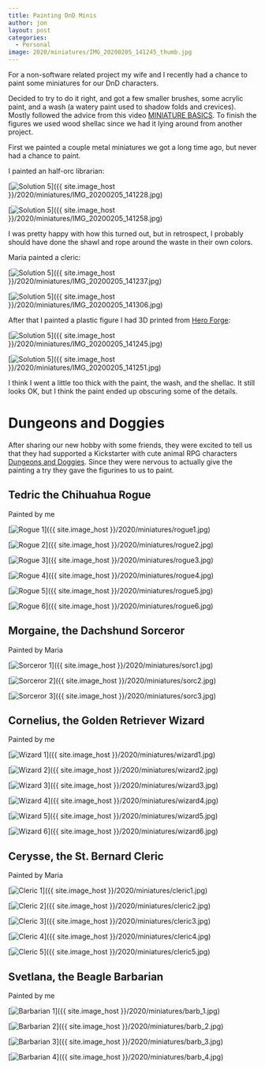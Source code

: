 ```yaml
---
title: Painting DnD Minis
author: jon
layout: post
categories:
  - Personal
image: 2020/miniatures/IMG_20200205_141245_thumb.jpg
---
```


For a non-software related project my wife and I recently had a chance to paint some miniatures for our DnD characters.

Decided to try to do it right, and got a few smaller brushes, some acrylic paint, and a wash (a watery paint used to shadow folds and crevices). Mostly followed the advice from this video [MINIATURE BASICS](https://www.youtube.com/watch?v=hSp54e6_FFc). To finish the figures we used wood shellac since we had it lying around from another project.

First we painted a couple metal miniatures we got a long time ago, but never had a chance to paint.

I painted an half-orc librarian:

[<img class="aligncenter wp-image-373 size-medium" src="{{ site.image_host }}/2020/miniatures/IMG_20200205_141228.jpg" alt="Solution 5">]({{ site.image_host }}/2020/miniatures/IMG_20200205_141228.jpg)

[<img class="aligncenter wp-image-373 size-medium" src="{{ site.image_host }}/2020/miniatures/IMG_20200205_141258.jpg" alt="Solution 5">]({{ site.image_host }}/2020/miniatures/IMG_20200205_141258.jpg)

I was pretty happy with how this turned out, but in retrospect, I probably should have done the shawl and rope around the waste in their own colors.

Maria painted a cleric:

[<img class="aligncenter wp-image-373 size-medium" src="{{ site.image_host }}/2020/miniatures/IMG_20200205_141237.jpg" alt="Solution 5">]({{ site.image_host }}/2020/miniatures/IMG_20200205_141237.jpg)

[<img class="aligncenter wp-image-373 size-medium" src="{{ site.image_host }}/2020/miniatures/IMG_20200205_141306.jpg" alt="Solution 5">]({{ site.image_host }}/2020/miniatures/IMG_20200205_141306.jpg)

After that I painted a plastic figure I had 3D printed from [Hero Forge](https://www.heroforge.com/):

[<img class="aligncenter wp-image-373 size-medium" src="{{ site.image_host }}/2020/miniatures/IMG_20200205_141245.jpg" alt="Solution 5">]({{ site.image_host }}/2020/miniatures/IMG_20200205_141245.jpg)

[<img class="aligncenter wp-image-373 size-medium" src="{{ site.image_host }}/2020/miniatures/IMG_20200205_141251.jpg" alt="Solution 5">]({{ site.image_host }}/2020/miniatures/IMG_20200205_141251.jpg)

I think I went a little too thick with the paint, the wash, and the shellac. It still looks OK, but I think the paint ended up obscuring some of the details.

# Dungeons and Doggies

After sharing our new hobby with some friends, they were excited to tell us that they had supported a Kickstarter with cute animal RPG characters [Dungeons and Doggies](https://www.kickstarter.com/projects/russrmc/animal-adventures-tales-of-dungeons-and-doggies). Since they were nervous to actually give the painting a try they gave the figurines to us to paint.

## Tedric the Chihuahua Rogue

Painted by me

[<img class="aligncenter wp-image-373 size-medium" src="{{ site.image_host }}/2020/miniatures/rogue1_thumb.jpg" alt="Rogue 1">]({{ site.image_host }}/2020/miniatures/rogue1.jpg)

[<img class="aligncenter wp-image-373 size-medium" src="{{ site.image_host }}/2020/miniatures/rogue2_thumb.jpg" alt="Rogue 2">]({{ site.image_host }}/2020/miniatures/rogue2.jpg)

[<img class="aligncenter wp-image-373 size-medium" src="{{ site.image_host }}/2020/miniatures/rogue3_thumb.jpg" alt="Rogue 3">]({{ site.image_host }}/2020/miniatures/rogue3.jpg)

[<img class="aligncenter wp-image-373 size-medium" src="{{ site.image_host }}/2020/miniatures/rogue4_thumb.jpg" alt="Rogue 4">]({{ site.image_host }}/2020/miniatures/rogue4.jpg)

[<img class="aligncenter wp-image-373 size-medium" src="{{ site.image_host }}/2020/miniatures/rogue5_thumb.jpg" alt="Rogue 5">]({{ site.image_host }}/2020/miniatures/rogue5.jpg)

[<img class="aligncenter wp-image-373 size-medium" src="{{ site.image_host }}/2020/miniatures/rogue6_thumb.jpg" alt="Rogue 6">]({{ site.image_host }}/2020/miniatures/rogue6.jpg)

## Morgaine, the Dachshund Sorceror

Painted by Maria

[<img class="aligncenter wp-image-373 size-medium" src="{{ site.image_host }}/2020/miniatures/sorc1_thumb.jpg" alt="Sorceror 1">]({{ site.image_host }}/2020/miniatures/sorc1.jpg)

[<img class="aligncenter wp-image-373 size-medium" src="{{ site.image_host }}/2020/miniatures/sorc2_thumb.jpg" alt="Sorceror 2">]({{ site.image_host }}/2020/miniatures/sorc2.jpg)

[<img class="aligncenter wp-image-373 size-medium" src="{{ site.image_host }}/2020/miniatures/sorc3_thumb.jpg" alt="Sorceror 3">]({{ site.image_host }}/2020/miniatures/sorc3.jpg)

## Cornelius, the Golden Retriever Wizard

Painted by me

[<img class="aligncenter wp-image-373 size-medium" src="{{ site.image_host }}/2020/miniatures/wizard1_thumb.jpg" alt="Wizard 1">]({{ site.image_host }}/2020/miniatures/wizard1.jpg)

[<img class="aligncenter wp-image-373 size-medium" src="{{ site.image_host }}/2020/miniatures/wizard2_thumb.jpg" alt="Wizard 2">]({{ site.image_host }}/2020/miniatures/wizard2.jpg)

[<img class="aligncenter wp-image-373 size-medium" src="{{ site.image_host }}/2020/miniatures/wizard3_thumb.jpg" alt="Wizard 3">]({{ site.image_host }}/2020/miniatures/wizard3.jpg)

[<img class="aligncenter wp-image-373 size-medium" src="{{ site.image_host }}/2020/miniatures/wizard4_thumb.jpg" alt="Wizard 4">]({{ site.image_host }}/2020/miniatures/wizard4.jpg)

[<img class="aligncenter wp-image-373 size-medium" src="{{ site.image_host }}/2020/miniatures/wizard5_thumb.jpg" alt="Wizard 5">]({{ site.image_host }}/2020/miniatures/wizard5.jpg)

[<img class="aligncenter wp-image-373 size-medium" src="{{ site.image_host }}/2020/miniatures/wizard6_thumb.jpg" alt="Wizard 6">]({{ site.image_host }}/2020/miniatures/wizard6.jpg)

## Cerysse, the St. Bernard Cleric

Painted by Maria

[<img class="aligncenter wp-image-373 size-medium" src="{{ site.image_host }}/2020/miniatures/cleric1_thumb.jpg" alt="Cleric 1">]({{ site.image_host }}/2020/miniatures/cleric1.jpg)

[<img class="aligncenter wp-image-373 size-medium" src="{{ site.image_host }}/2020/miniatures/cleric2_thumb.jpg" alt="Cleric 2">]({{ site.image_host }}/2020/miniatures/cleric2.jpg)

[<img class="aligncenter wp-image-373 size-medium" src="{{ site.image_host }}/2020/miniatures/cleric3_thumb.jpg" alt="Cleric 3">]({{ site.image_host }}/2020/miniatures/cleric3.jpg)

[<img class="aligncenter wp-image-373 size-medium" src="{{ site.image_host }}/2020/miniatures/cleric4_thumb.jpg" alt="Cleric 4">]({{ site.image_host }}/2020/miniatures/cleric4.jpg)

[<img class="aligncenter wp-image-373 size-medium" src="{{ site.image_host }}/2020/miniatures/cleric5_thumb.jpg" alt="Cleric 5">]({{ site.image_host }}/2020/miniatures/cleric5.jpg)

## Svetlana, the Beagle Barbarian

Painted by me

[<img class="aligncenter wp-image-373 size-medium" src="{{ site.image_host }}/2020/miniatures/barb_1_thumb.jpg" alt="Barbarian 1">]({{ site.image_host }}/2020/miniatures/barb_1.jpg)

[<img class="aligncenter wp-image-373 size-medium" src="{{ site.image_host }}/2020/miniatures/barb_2_thumb.jpg" alt="Barbarian 2">]({{ site.image_host }}/2020/miniatures/barb_2.jpg)

[<img class="aligncenter wp-image-373 size-medium" src="{{ site.image_host }}/2020/miniatures/barb_3_thumb.jpg" alt="Barbarian 3">]({{ site.image_host }}/2020/miniatures/barb_3.jpg)

[<img class="aligncenter wp-image-373 size-medium" src="{{ site.image_host }}/2020/miniatures/barb_4_thumb.jpg" alt="Barbarian 4">]({{ site.image_host }}/2020/miniatures/barb_4.jpg)
